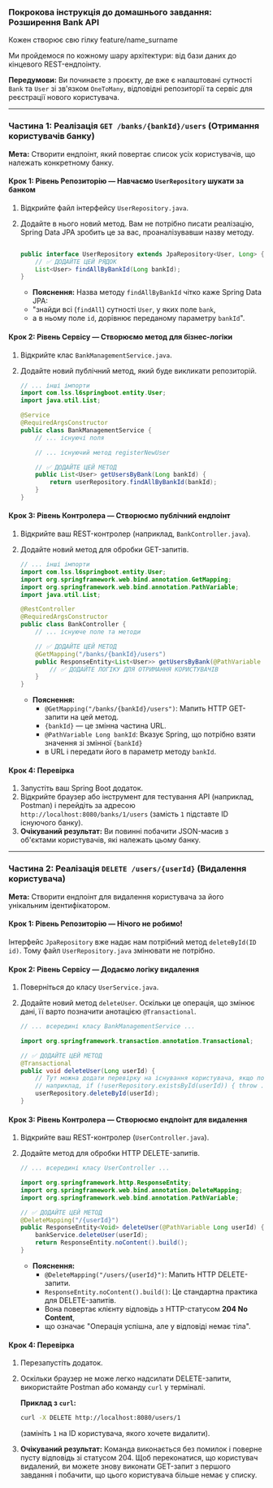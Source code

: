 ### **Покрокова інструкція до домашнього завдання: Розширення Bank API**

Кожен створює свю гілку feature/name_surname
 
Ми пройдемося по кожному шару архітектури: від бази даних до кінцевого REST-ендпоінту.

**Передумови:** Ви починаєте з проєкту, де вже є налаштовані сутності `Bank` та `User` 
зі зв'язком `OneToMany`, відповідні репозиторії та сервіс для реєстрації нового користувача.

-----

### **Частина 1: Реалізація `GET /banks/{bankId}/users` (Отримання користувачів банку)**

**Мета:** Створити ендпоінт, який повертає список усіх користувачів, що належать конкретному банку.

#### **Крок 1: Рівень Репозиторію — Навчаємо `UserRepository` шукати за банком**

1.  Відкрийте файл інтерфейсу `UserRepository.java`.

2.  Додайте в нього новий метод. Вам не потрібно писати реалізацію, Spring Data JPA зробить це за вас, проаналізувавши назву методу.

    ```java

    public interface UserRepository extends JpaRepository<User, Long> {
        // ✅ ДОДАЙТЕ ЦЕЙ РЯДОК
        List<User> findAllByBankId(Long bankId);
    }
    ```

    * **Пояснення:** Назва методу `findAllByBankId` чітко каже Spring Data JPA: 
    * "знайди всі (`findAll`) сутності `User`, у яких поле `bank`, 
    * а в ньому поле `id`, дорівнює переданому параметру `bankId`".

#### **Крок 2: Рівень Сервісу — Створюємо метод для бізнес-логіки**

1.  Відкрийте клас `BankManagementService.java`.

2.  Додайте новий публічний метод, який буде викликати репозиторій.

    ```java
    // ... інші імпорти
    import com.lss.l6springboot.entity.User;
    import java.util.List;

    @Service
    @RequiredArgsConstructor
    public class BankManagementService {
        // ... існуючі поля

        // ... існуючий метод registerNewUser

        // ✅ ДОДАЙТЕ ЦЕЙ МЕТОД
        public List<User> getUsersByBank(Long bankId) {
            return userRepository.findAllByBankId(bankId);
        }
    }
    ```

#### **Крок 3: Рівень Контролера — Створюємо публічний ендпоінт**

1.  Відкрийте ваш REST-контролер (наприклад, `BankController.java`).

2.  Додайте новий метод для обробки GET-запитів.

    ```java
    // ... інші імпорти
    import com.lss.l6springboot.entity.User;
    import org.springframework.web.bind.annotation.GetMapping;
    import org.springframework.web.bind.annotation.PathVariable;
    import java.util.List;

    @RestController
    @RequiredArgsConstructor
    public class BankController {
        // ... існуюче поле та методи

        // ✅ ДОДАЙТЕ ЦЕЙ МЕТОД
        @GetMapping("/banks/{bankId}/users")
        public ResponseEntity<List<User>> getUsersByBank(@PathVariable Long bankId) {
            // ✅ ДОДАЙТЕ ЛОГІКУ ДЛЯ ОТРИМАННЯ КОРИСТУВАЧІВ
        }
    }
    ```

    * **Пояснення:**
        * `@GetMapping("/banks/{bankId}/users")`: Мапить HTTP GET-запити на цей метод. 
        * `{bankId}` — це змінна частина URL.
        * `@PathVariable Long bankId`: Вказує Spring, що потрібно взяти значення зі змінної `{bankId}` 
        * в URL і передати його в параметр методу `bankId`.

#### **Крок 4: Перевірка**

1.  Запустіть ваш Spring Boot додаток.
2.  Відкрийте браузер або інструмент для тестування API (наприклад, Postman) і перейдіть за адресою `http://localhost:8080/banks/1/users` (замість `1` підставте ID існуючого банку).
3.  **Очікуваний результат:** Ви повинні побачити JSON-масив з об'єктами користувачів, які належать цьому банку.

-----

### **Частина 2: Реалізація `DELETE /users/{userId}` (Видалення користувача)**

**Мета:** Створити ендпоінт для видалення користувача за його унікальним ідентифікатором.

#### **Крок 1: Рівень Репозиторію — Нічого не робимо\!**

Інтерфейс `JpaRepository` вже надає нам потрібний метод `deleteById(ID id)`. 
Тому файл `UserRepository.java` змінювати не потрібно.

#### **Крок 2: Рівень Сервісу — Додаємо логіку видалення**

1.  Поверніться до класу `UserService.java`.

2.  Додайте новий метод `deleteUser`. Оскільки це операція, що змінює дані, її варто позначити анотацією `@Transactional`.

    ```java
    // ... всередині класу BankManagementService ...

    import org.springframework.transaction.annotation.Transactional;

    // ✅ ДОДАЙТЕ ЦЕЙ МЕТОД
    @Transactional
    public void deleteUser(Long userId) {
        // Тут можна додати перевірку на існування користувача, якщо потрібно
        // наприклад, if (!userRepository.existsById(userId)) { throw ... }
        userRepository.deleteById(userId);
    }
    ```

#### **Крок 3: Рівень Контролера — Створюємо ендпоінт для видалення**

1.  Відкрийте ваш REST-контролер (`UserController.java`).

2.  Додайте метод для обробки HTTP DELETE-запитів.

    ```java
    // ... всередині класу UserController ...

    import org.springframework.http.ResponseEntity;
    import org.springframework.web.bind.annotation.DeleteMapping;
    import org.springframework.web.bind.annotation.PathVariable;

    // ✅ ДОДАЙТЕ ЦЕЙ МЕТОД
    @DeleteMapping("/{userId}")
    public ResponseEntity<Void> deleteUser(@PathVariable Long userId) {
        bankService.deleteUser(userId);
        return ResponseEntity.noContent().build();
    }
    ```

    * **Пояснення:**
        * `@DeleteMapping("/users/{userId}")`: Мапить HTTP DELETE-запити.
        * `ResponseEntity.noContent().build()`: Це стандартна практика для DELETE-запитів. 
        * Вона повертає клієнту відповідь з HTTP-статусом **204 No Content**, 
        * що означає "Операція успішна, але у відповіді немає тіла".

#### **Крок 4: Перевірка**

1.  Перезапустіть додаток.
2.  Оскільки браузер не може легко надсилати DELETE-запити, використайте Postman або команду `curl` у терміналі.

    **Приклад з `curl`:**
    ```bash
    curl -X DELETE http://localhost:8080/users/1
    ```

    (замініть `1` на ID користувача, якого хочете видалити).

3.  **Очікуваний результат:** Команда виконається без помилок і поверне пусту відповідь зі статусом 204. Щоб переконатися, що користувач видалений, ви можете знову виконати GET-запит з першого завдання і побачити, що цього користувача більше немає у списку.
